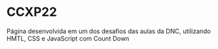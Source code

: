 # CCXP22
Página desenvolvida em um dos desafios das aulas da DNC, utilizando HMTL, CSS e JavaScript com Count Down
